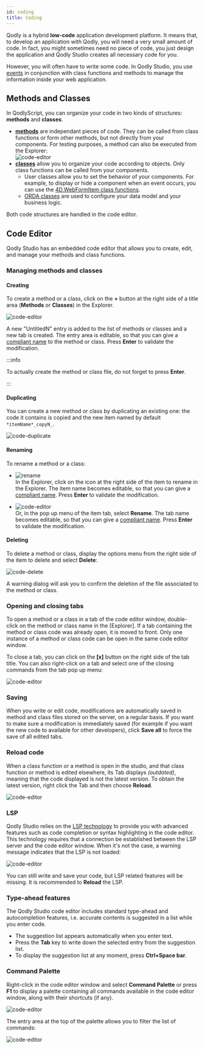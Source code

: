 ```yaml
---
id: coding
title: Coding
---
```


Qodly is a hybrid **low-code** application development platform. It means that, to develop an application with Qodly, you will need a very small amount of code. In fact, you might sometimes need no piece of code, you just design the application and Qodly Studio creates all necessary code for you. 

However, you will often have to write some code. In Qodly Studio, you use [events](design-webforms/events.md) in conjunction with class functions and methods to manage the information inside your web application.


## Methods and Classes

In QodlyScript, you can organize your code in two kinds of structures: **methods** and **classes**.

- [**methods**](../language/basics/lang-methods.md) are independant pieces of code. They can be called from class functions or form other methods, but not directly from your components. For testing purposes, a method can also be executed from the Explorer:<br/>
![code-editor](img/method-exec.png)
- [**classes**](../language/basics/lang-classes.md) allow you to organize your code according to objects. Only class functions can be called from your components. 
	- User classes allow you to set the behavior of your components. For example, to display or hide a component when an event occurs, you can use the [4D.WebFormItem class functions](../language/WebForm.md). 
	- [ORDA classes](../orda/data-model.md) are used to configure your data model and your business logic.  

Both code structures are handled in the code editor. 

## Code Editor

Qodly Studio has an embedded code editor that allows you to create, edit, and manage your methods and class functions. 


### Managing methods and classes

#### Creating

To create a method or a class, click on the **+** button at the right side of a title area (**Methods** or **Classes**) in the Explorer.

![code-editor](img/code-create.png)

A new "UntitledN" entry is added to the list of methods or classes and a new tab is created. The entry area is editable, so that you can give a [compliant name](../language/basics/lang-identifiers.md) to the method or class. Press **Enter** to validate the modification.

:::info

To actually create the method or class file, do not forget to press **Enter**.

:::

#### Duplicating

You can create a new method or class by duplicating an existing one: the code it contains is copied and the new item named by default `*itemName*_copyN_`. 

![code-duplicate](img/code-delete.png)



#### Renaming

To rename a method or a class:

- ![rename](img/code-rename.png)<br/>
In the Explorer, click on the icon at the right side of the item to rename in the Explorer. The item name becomes editable, so that you can give a [compliant name](../language/basics/lang-identifiers.md). Press **Enter** to validate the modification.

- ![code-editor](img/code-popup.png)<br/>
Or, in the pop up menu of the item tab, select **Rename**. The tab name becomes editable, so that you can give a [compliant name](../language/basics/lang-identifiers.md). Press **Enter** to validate the modification.

#### Deleting

To delete a method or class, display the options menu from the right side of the item to delete and select **Delete**:

![code-delete](img/code-delete.png)

A warning dialog will ask you to confirm the deletion of the file associated to the method or class.

### Opening and closing tabs

To open a method or a class in a tab of the code editor window, double-click on the method or class name in the [Explorer]. If a tab containing the method or class code was already open, it is moved to front. Only one instance of a method or class code can be open in the same code editor window.

To close a tab, you can click on the **[x]** button on the right side of the tab title. You can also right-click on a tab and select one of the closing commands from the tab pop up menu:

![code-editor](img/code-popup.png)


### Saving

When you write or edit code, modifications are automatically saved in method and class files stored on the server, on a regular basis.
If you want to make sure a modification is immediately saved (for example if you want the new code to available for other developers), click **Save all** to force the save of all edited tabs. 
 

### Reload code

When a class function or a method is open in the studio, and that class function or method is edited elsewhere, its Tab displays *(outdated)*, meaning that the code displayed is not the latest version. To obtain the latest version, right click the Tab and then choose **Reload**.

![code-editor](img/code-editor.png)

### LSP

Qodly Studio relies on the [LSP technology](https://en.wikipedia.org/wiki/Language_Server_Protocol) to provide you with advanced features such as code completion or syntax highlighting in the code editor. This technology requires that a connection be established between the LSP server and the code editor window. When it's not the case, a warning message indicates that the LSP is not loaded:

![code-editor](img/lsp.png)

You can still write and save your code, but LSP related features will be missing. It is recommended to **Reload** the LSP. 


### Type-ahead features

The Qodly Studio code editor includes standard type-ahead and autocompletion features, i.e. accurate contents is suggested in a list while you enter code. 

- The suggestion list appears automatically when you enter text.
- Press the **Tab** key to write down the selected entry from the suggestion list. 
- To display the suggestion list at any moment, press **Ctrl+Space bar**.


### Command Palette

Right-click in the code editor window and select **Command Palette** or press **F1** to display a palette containing all commands available in the code editor window, along with their shortcuts (if any). 

![code-editor](img/palette1.png)

The entry area at the top of the palette allows you to filter the list of commands: 

![code-editor](img/palette2.png)

